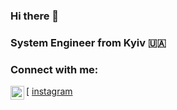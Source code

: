 ### Hi there 👋

### System Engineer from Kyiv 🇺🇦

### Connect with me:

[<img align="left" alt="tkachuk09 | Instagram" width="22px" src="https://cdn.jsdelivr.net/npm/simple-icons@v3/icons/instagram.svg" /> [instagram]

[instagram]: https://www.instagram.com/tkachuk9_/
